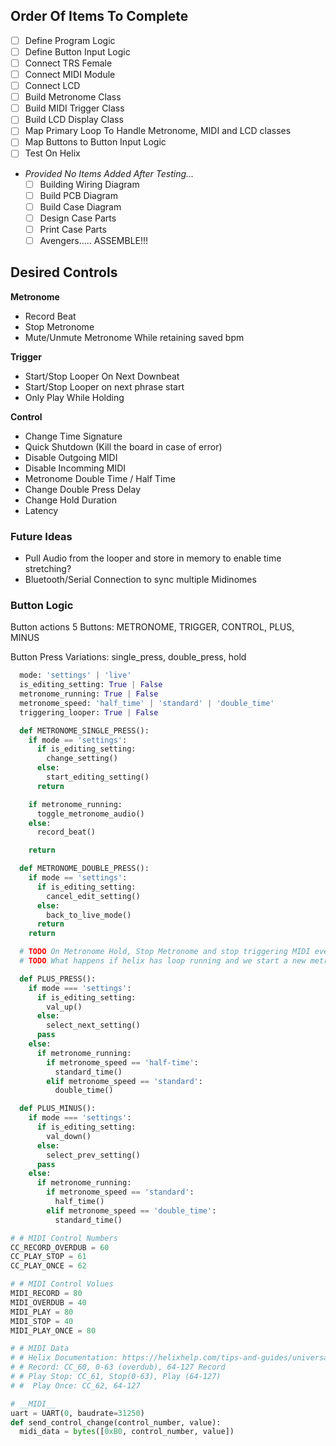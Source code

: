 ## Order Of Items To Complete

- [ ] Define Program Logic
- [ ] Define Button Input Logic
- [ ] Connect TRS Female
- [ ] Connect MIDI Module
- [ ] Connect LCD
- [ ] Build Metronome Class
- [ ] Build MIDI Trigger Class
- [ ] Build LCD Display Class
- [ ] Map Primary Loop To Handle Metronome, MIDI and LCD classes
- [ ] Map Buttons to Button Input Logic
- [ ] Test On Helix
- _Provided No Items Added After Testing..._
  - [ ] Building Wiring Diagram
  - [ ] Build PCB Diagram
  - [ ] Build Case Diagram
  - [ ] Design Case Parts
  - [ ] Print Case Parts
  - [ ] Avengers..... ASSEMBLE!!!

## Desired Controls

**Metronome**

- Record Beat
- Stop Metronome
- Mute/Unmute Metronome While retaining saved bpm

**Trigger**

- Start/Stop Looper On Next Downbeat
- Start/Stop Looper on next phrase start
- Only Play While Holding

**Control**

- Change Time Signature
- Quick Shutdown (Kill the board in case of error)
- Disable Outgoing MIDI
- Disable Incomming MIDI
- Metronome Double Time / Half Time
- Change Double Press Delay
- Change Hold Duration
- Latency

### Future Ideas

- Pull Audio from the looper and store in memory to enable time stretching?
- Bluetooth/Serial Connection to sync multiple Midinomes

### Button Logic

Button actions
5 Buttons: METRONOME, TRIGGER, CONTROL, PLUS, MINUS

Button Press Variations: single_press, double_press, hold

```python
  mode: 'settings' | 'live'
  is_editing_setting: True | False
  metronome_running: True | False
  metronome_speed: 'half_time' | 'standard' | 'double_time'
  triggering_looper: True | False

  def METRONOME_SINGLE_PRESS():
    if mode == 'settings':
      if is_editing_setting:
        change_setting()
      else:
        start_editing_setting()
      return

    if metronome_running:
      toggle_metronome_audio()
    else:
      record_beat()

    return

  def METRONOME_DOUBLE_PRESS():
    if mode == 'settings':
      if is_editing_setting:
        cancel_edit_setting()
      else:
        back_to_live_mode()
      return
    return

  # TODO On Metronome Hold, Stop Metronome and stop triggering MIDI events (release control to the HELIX)
  # TODO What happens if helix has loop running and we start a new metronome?

  def PLUS_PRESS():
    if mode === 'settings':
      if is_editing_setting:
        val_up()
      else:
        select_next_setting()
      pass
    else:
      if metronome_running:
        if metronome_speed == 'half-time':
          standard_time()
        elif metronome_speed == 'standard':
          double_time()

  def PLUS_MINUS():
    if mode === 'settings':
      if is_editing_setting:
        val_down()
      else:
        select_prev_setting()
      pass
    else:
      if metronome_running:
        if metronome_speed == 'standard':
          half_time()
        elif metronome_speed == 'double_time':
          standard_time()


```

```python
# # MIDI Control Numbers
CC_RECORD_OVERDUB = 60
CC_PLAY_STOP = 61
CC_PLAY_ONCE = 62

# # MIDI Control Volues
MIDI_RECORD = 80
MIDI_OVERDUB = 40
MIDI_PLAY = 80
MIDI_STOP = 40
MIDI_PLAY_ONCE = 80

# # MIDI Data
# # Helix Documentation: https://helixhelp.com/tips-and-guides/universal/midi
# # Record: CC_60, 0-63 (overdub), 64-127 Record
# # Play Stop: CC_61, Stop(0-63), Play (64-127)
# #  Play Once: CC_62, 64-127

# __MIDI__
uart = UART(0, baudrate=31250)
def send_control_change(control_number, value):
  midi_data = bytes([0xB0, control_number, value])
```
